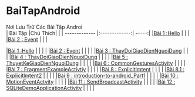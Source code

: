 # BaiTapAndroid
Nơi Lưu Trữ Các Bài Tập Androi </br>
|    Bài Tập                                                                        |Chú Thích|        |
| ------------- |:-------------:| -----:|
|[Bài 1 :Hello](https://github.com/Vanngoc98/Hello)                     |         |        |
|[Bài 2 : Event](https://github.com/Vanngoc98/BaiTap-Su-ly-su-kien/tree/master)     |         |        |

|[Bài 1 :Hello](https://github.com/Vanngoc98/Hello)                     |           |         |        |
|[Bài 2 : Event](https://github.com/Vanngoc98/BaiTap-Su-ly-su-kien)     |           |         |        |
|[Bài 3 : ThayDoiGiaoDienNguoiDung](https://Bai1_ThayDoiGiaoDienNguoiDung)          |         |        |
|[Bài 4 : ThayDoiGiaoDienNguoiDung](https://Bai1_ThayDoiGiaoDienNguoiDung)                                    |           |         |        |
|[Bài 5 : ThuyetKeGiaoDienNguoiDung](https://github.com/Vanngoc98/BaiTap-Thiet-ke-giao-dien-nguoi-dung)          |           |         |        |
|[Bài 6 : CommonGesturesActivity](https://github.com/Vanngoc98/CommonGesturesActivity)                           |           |         |        |
|[Bài 7 : FragmentExampleActivtiy](https://github.com/Vanngoc98/FragmentExampleActivtiy)                         |           |         |        |
|[Bài 8 : Explicitlmtent](https://github.com/Vanngoc98/Explicitlmtent)                                           |           |         |        |
|[Bài 8.1 : Explicitlmtent2](https://github.com/Vanngoc98/ImplicitIntentActivity)                                |           |         |        |
|[Bài 9 : introduction-to-android_Part1](https://github.com/Vanngoc98/introduction-to-android_Part1)             |           |         |        |
|[Bài 10 : MotionEventActvity](https://github.com/Vanngoc98/MotionEventActvity)                                  |           |         |        |
|[Bài 11 : SendBroadcastActivity](https://github.com/Vanngoc98/SendBroadcastActivity)                            |           |         |        |
|[Bài 12 : SQLiteDemoApplicationActivity](https://github.com/Vanngoc98/SQLiteDemoApplicationActivity)            |           |         |        |
